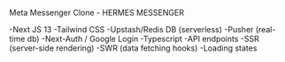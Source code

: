 Meta Messenger Clone - HERMES MESSENGER

-Next JS 13
-Tailwind CSS
-Upstash/Redis DB (serverless)
-Pusher (real-time db)
-Next-Auth / Google Login
-Typescript
-API endpoints
-SSR (server-side rendering)
-SWR (data fetching hooks)
-Loading states